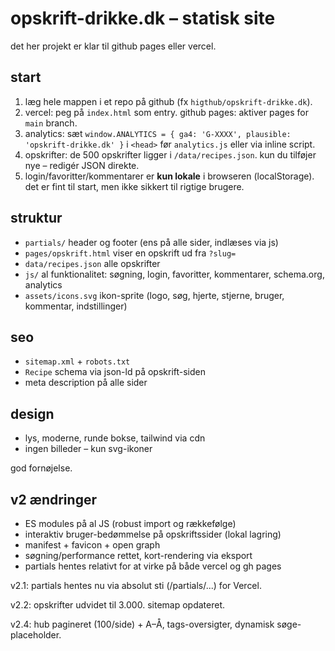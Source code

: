 
# opskrift-drikke.dk – statisk site

det her projekt er klar til github pages eller vercel.

## start

1) læg hele mappen i et repo på github (fx `higthub/opskrift-drikke.dk`).
2) vercel: peg på `index.html` som entry. github pages: aktiver pages for `main` branch.
3) analytics: sæt `window.ANALYTICS = { ga4: 'G-XXXX', plausible: 'opskrift-drikke.dk' }` i `<head>` før `analytics.js` eller via inline script.
4) opskrifter: de 500 opskrifter ligger i `/data/recipes.json`. kun du tilføjer nye – redigér JSON direkte.
5) login/favoritter/kommentarer er **kun lokale** i browseren (localStorage). det er fint til start, men ikke sikkert til rigtige brugere.

## struktur

- `partials/` header og footer (ens på alle sider, indlæses via js)
- `pages/opskrift.html` viser en opskrift ud fra `?slug=`
- `data/recipes.json` alle opskrifter
- `js/` al funktionalitet: søgning, login, favoritter, kommentarer, schema.org, analytics
- `assets/icons.svg` ikon-sprite (logo, søg, hjerte, stjerne, bruger, kommentar, indstillinger)

## seo

- `sitemap.xml` + `robots.txt`
- `Recipe` schema via json-ld på opskrift-siden
- meta description på alle sider

## design

- lys, moderne, runde bokse, tailwind via cdn
- ingen billeder – kun svg-ikoner

god fornøjelse.


## v2 ændringer
- ES modules på al JS (robust import og rækkefølge)
- interaktiv bruger-bedømmelse på opskriftssider (lokal lagring)
- manifest + favicon + open graph
- søgning/performance rettet, kort-rendering via eksport
- partials hentes relativt for at virke på både vercel og gh pages


v2.1: partials hentes nu via absolut sti (/partials/...) for Vercel.

v2.2: opskrifter udvidet til 3.000. sitemap opdateret.

v2.4: hub pagineret (100/side) + A–Å, tags-oversigter, dynamisk søge-placeholder.